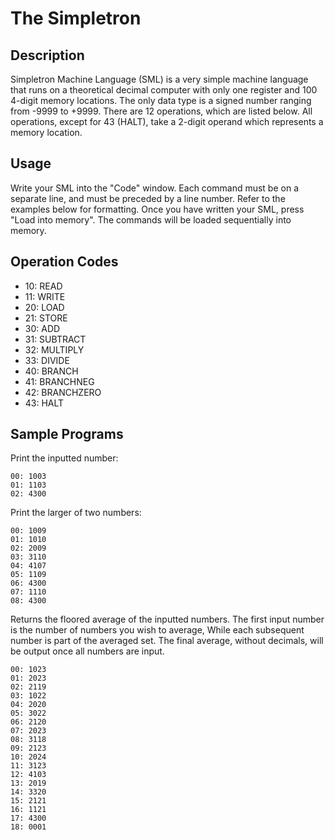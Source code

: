 The Simpletron
===============

## Description
Simpletron Machine Language (SML) is a very simple machine language that runs on a theoretical decimal computer
with only one register and 100 4-digit memory locations. The only data type is a signed number ranging from -9999 to +9999.
There are 12 operations, which are listed below. 
All operations, except for 43 (HALT), take a 2-digit operand which represents a memory location.

## Usage
Write your SML into the "Code" window. Each command must be on a separate line, and must be preceded by a line number.
Refer to the examples below for formatting.
Once you have written your SML, press "Load into memory". The commands will be loaded sequentially into memory.

Operation Codes
---------------
* 10: READ
* 11: WRITE
* 20: LOAD
* 21: STORE
* 30: ADD
* 31: SUBTRACT
* 32: MULTIPLY
* 33: DIVIDE
* 40: BRANCH
* 41: BRANCHNEG
* 42: BRANCHZERO
* 43: HALT

Sample Programs
---------------
Print the inputted number:

    00: 1003
    01: 1103
    02: 4300

Print the larger of two numbers:

    00: 1009
    01: 1010
    02: 2009
    03: 3110
    04: 4107
    05: 1109
    06: 4300
    07: 1110
    08: 4300

    
Returns the floored average of the inputted numbers.
The first input number is the number of numbers you wish to average,
While each subsequent number is part of the averaged set.
The final average, without decimals, will be output once all numbers are input.

    00: 1023
    01: 2023
    02: 2119
    03: 1022
    04: 2020
    05: 3022
    06: 2120
    07: 2023
    08: 3118
    09: 2123
    10: 2024
    11: 3123
    12: 4103
    13: 2019
    14: 3320
    15: 2121
    16: 1121
    17: 4300
    18: 0001
